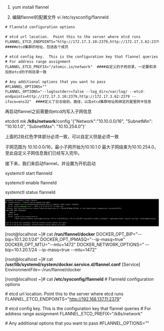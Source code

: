 1. yum install flannel

2. 编辑flannel的配置文件
     vi /etc/sysconfig/flanneld
```
# Flanneld configuration options  

# etcd url location.  Point this to the server where etcd runs
FLANNEL_ETCD_ENDPOINTS="http://172.17.3.10:2379,http://172.17.3.62:2379"  #####etcd集群的地址，包括各个成员

# etcd config key.  This is the configuration key that flannel queries
# For address range assignment
FLANNEL_ETCD_PREFIX="/atomic.io/network"  ####自定义的子网目录，一定要和添加到etcd的子网目录一致

# Any additional options that you want to pass
#FLANNEL_OPTIONS=""
FLANNEL_OPTIONS="--logtostderr=false --log_dir=/var/log/ --etcd-endpoints=http://172.17.3.10:2379,http://172.17.3.62:2379 --iface=ens32"  ####定义了日志级别，路径，以及etcd集群地址和绑定的屋里网卡信息
```

再启动flannel之前需要向etcd内写入子网信息

etcdctl  mk **/k8s/network**/config '{"Network":"10.10.0.0/16", "SubnetMin": "10.10.1.0", "SubnetMax": "10.10.254.0"}'

上面的2处红色字体部分必须一致，可以自定义但是必须一致

子网范围为 10.10.0.0/16，最小子网开始为10.10.1.0 最大子网结束为10.10.254.0，至此自定义子网信息我们已经写入完毕。

接下来，我们来启动flannel，并设置为开机启动

systemctl start flanneld

systemctl enable flanneld

systemctl status flanneld

![img](1156376-20181224143920627-1134490184.png)





[root@localhost ~]# cat **/run/flannel/docker**
DOCKER_OPT_BIP="--bip=10.1.20.1/24"
DOCKER_OPT_IPMASQ="--ip-masq=true"
DOCKER_OPT_MTU="--mtu=1472"
DOCKER_NETWORK_OPTIONS=" --bip=10.1.20.1/24 --ip-masq=true --mtu=1472"



[root@localhost ~]# cat **/usr/lib/systemd/system/docker.service.d/flannel.conf**
[Service]
EnvironmentFile=-/run/flannel/docker

[root@localhost ~]# cat **/etc/sysconfig/flanneld**
\# Flanneld configuration options

\# etcd url location.  Point this to the server where etcd runs
FLANNEL_ETCD_ENDPOINTS="http://192.168.137.11:2379"

\# etcd config key.  This is the configuration key that flannel queries
\# For address range assignment
FLANNEL_ETCD_PREFIX="/k8s/network"

\# Any additional options that you want to pass
#FLANNEL_OPTIONS=""



